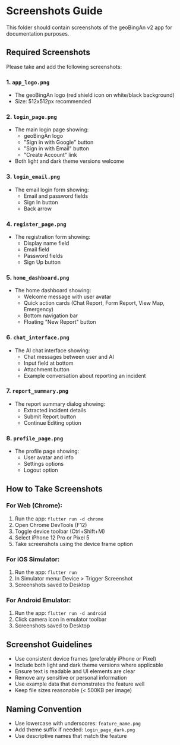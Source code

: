 # Screenshots Guide

This folder should contain screenshots of the geoBingAn v2 app for documentation purposes.

## Required Screenshots

Please take and add the following screenshots:

### 1. `app_logo.png`
- The geoBingAn logo (red shield icon on white/black background)
- Size: 512x512px recommended

### 2. `login_page.png`
- The main login page showing:
  - geoBingAn logo
  - "Sign in with Google" button
  - "Sign in with Email" button
  - "Create Account" link
- Both light and dark theme versions welcome

### 3. `login_email.png`
- The email login form showing:
  - Email and password fields
  - Sign In button
  - Back arrow

### 4. `register_page.png`
- The registration form showing:
  - Display name field
  - Email field
  - Password fields
  - Sign Up button

### 5. `home_dashboard.png`
- The home dashboard showing:
  - Welcome message with user avatar
  - Quick action cards (Chat Report, Form Report, View Map, Emergency)
  - Bottom navigation bar
  - Floating "New Report" button

### 6. `chat_interface.png`
- The AI chat interface showing:
  - Chat messages between user and AI
  - Input field at bottom
  - Attachment button
  - Example conversation about reporting an incident

### 7. `report_summary.png`
- The report summary dialog showing:
  - Extracted incident details
  - Submit Report button
  - Continue Editing option

### 8. `profile_page.png`
- The profile page showing:
  - User avatar and info
  - Settings options
  - Logout option

## How to Take Screenshots

### For Web (Chrome):
1. Run the app: `flutter run -d chrome`
2. Open Chrome DevTools (F12)
3. Toggle device toolbar (Ctrl+Shift+M)
4. Select iPhone 12 Pro or Pixel 5
5. Take screenshots using the device frame option

### For iOS Simulator:
1. Run the app: `flutter run`
2. In Simulator menu: Device > Trigger Screenshot
3. Screenshots saved to Desktop

### For Android Emulator:
1. Run the app: `flutter run -d android`
2. Click camera icon in emulator toolbar
3. Screenshots saved to Desktop

## Screenshot Guidelines

- Use consistent device frames (preferably iPhone or Pixel)
- Include both light and dark theme versions where applicable
- Ensure text is readable and UI elements are clear
- Remove any sensitive or personal information
- Use example data that demonstrates the feature well
- Keep file sizes reasonable (< 500KB per image)

## Naming Convention

- Use lowercase with underscores: `feature_name.png`
- Add theme suffix if needed: `login_page_dark.png`
- Use descriptive names that match the feature